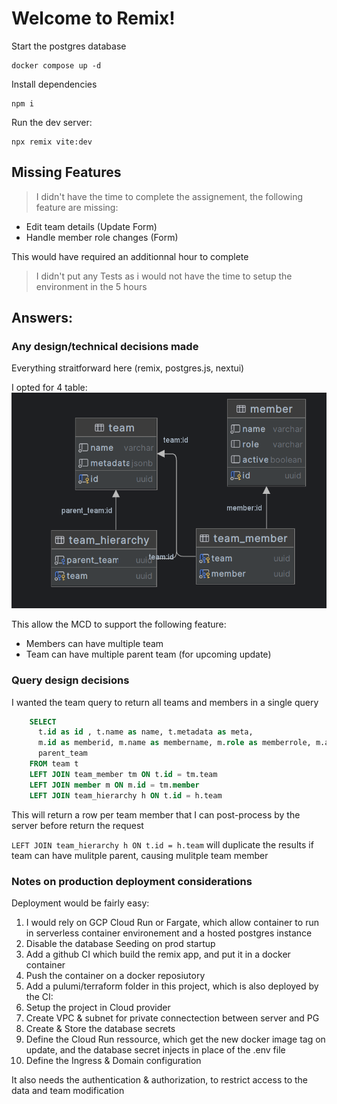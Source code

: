 # Welcome to Remix!

Start the postgres database

```shellscript
docker compose up -d
```

Install dependencies

```shellscript
npm i
```

Run the dev server:

```shellscript
npx remix vite:dev
```

## Missing Features

> I didn't have the time to complete the assignement, the following feature are missing:

- Edit team details (Update Form)
- Handle member role changes (Form)

This would have required an additionnal hour to complete

> I didn't put any Tests as i would not have the time to setup the environment in the 5 hours

## Answers:

### Any design/technical decisions made

Everything straitforward here (remix, postgres.js, nextui)

I opted for 4 table:
![alt text](image.png)

This allow the MCD to support the following feature:

- Members can have multiple team
- Team can have multiple parent team (for upcoming update)

### Query design decisions

I wanted the team query to return all teams and members in a single query

```sql
    SELECT
      t.id as id , t.name as name, t.metadata as meta,
      m.id as memberid, m.name as membername, m.role as memberrole, m.active as memberactive,
      parent_team
    FROM team t
    LEFT JOIN team_member tm ON t.id = tm.team
    LEFT JOIN member m ON m.id = tm.member
    LEFT JOIN team_hierarchy h ON t.id = h.team
```

This will return a row per team member that I can post-process by the server before return the request

`LEFT JOIN team_hierarchy h ON t.id = h.team` will duplicate the results if team can have mulitple parent, causing mulitple team member

### Notes on production deployment considerations

Deployment would be fairly easy:

1. I would rely on GCP Cloud Run or Fargate, which allow container to run in serverless container environement and a hosted postgres instance
2. Disable the database Seeding on prod startup
3. Add a github CI which build the remix app, and put it in a docker container
4. Push the container on a docker reposiutory
5. Add a pulumi/terraform folder in this project, which is also deployed by the CI:
6. Setup the project in Cloud provider
7. Create VPC & subnet for private connectection between server and PG
8. Create & Store the database secrets
9. Define the Cloud Run ressource, which get the new docker image tag on update, and the database secret injects in place of the .env file
10. Define the Ingress & Domain configuration

It also needs the authentication & authorization, to restrict access to the data and team modification
